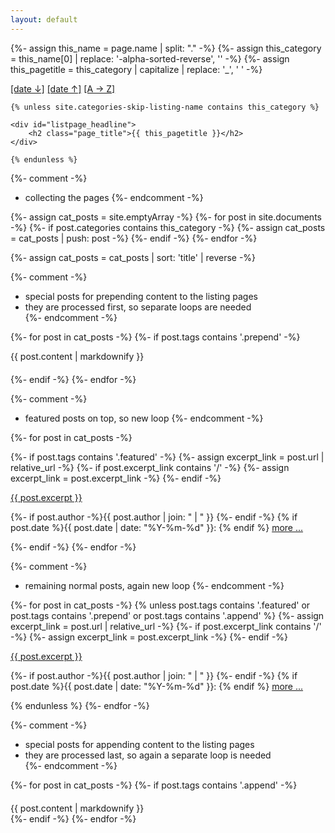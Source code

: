 ```yaml
---
layout: default
---
```


{%- assign this_name = page.name | split: "." -%}
{%- assign this_category = this_name[0] | replace: '-alpha-sorted-reverse', '' -%}
{%- assign this_pagetitle = this_category  | capitalize | replace: '_', ' ' -%}

<div id="listpage_headline_wrapper">
	<div id="listpage_sortmarker">
		<a href="{{this_category}}-date-sorted.html">[date&nbsp;&darr;]</a>
 		<a href="{{this_category}}-date-sorted-reverse.html">[date&nbsp;&uarr;]</a>
		<a href="{{this_category}}-alpha-sorted.html">[A&nbsp;&rarr;&nbsp;Z]</a>
	</div>

	{% unless site.categories-skip-listing-name contains this_category %}

	<div id="listpage_headline">
		<h2 class="page_title">{{ this_pagetitle }}</h2>
	</div>

	{% endunless %}
	
</div>

{%- comment -%}
  * collecting the pages
{%- endcomment -%}

{%- assign cat_posts = site.emptyArray -%}
{%- for post in site.documents -%}
  {%- if post.categories contains this_category -%}
    {%- assign cat_posts = cat_posts | push: post -%}
  {%- endif -%}
{%- endfor -%}

{%- assign cat_posts = cat_posts | sort: 'title' | reverse -%}

{%- comment -%}
  * special posts for prepending content to the listing pages
  * they are processed first, so separate loops are needed  
{%- endcomment -%}

{%- for post in cat_posts -%}
  {%- if post.tags contains '.prepend' -%}
<div style="margin-bottom: 20px;">
{{ post.content | markdownify }}
</div>
  {%- endif -%}
{%- endfor -%}

{%- comment -%}
  * featured posts on top, so new loop
{%- endcomment -%}

{%- for post in cat_posts -%}

  {%- if post.tags contains '.featured' -%}
    {%- assign excerpt_link = post.url | relative_url -%}
    {%- if post.excerpt_link contains '/' -%}
      {%- assign excerpt_link = post.excerpt_link -%}
    {%- endif -%}
<div class="excerpt">
<a href="{{ excerpt_link }}">
{{ post.excerpt }}
</a>
  <p class="footnote">
    {%- if post.author -%}{{ post.author | join: " | " }}&nbsp;{%- endif -%}
    {% if post.date %}{{ post.date | date: "%Y-%m-%d" }}: {% endif %}
    <a href="{{ excerpt_link }}">more ...</a>
  </p>
</div>
  {%- endif -%}
{%- endfor -%}

{%- comment -%}
  * remaining normal posts, again new loop
{%- endcomment -%}

{%- for post in cat_posts -%}
  {% unless post.tags contains '.featured' or post.tags contains '.prepend' or post.tags contains '.append' %}
    {%- assign excerpt_link = post.url | relative_url -%}
    {%- if post.excerpt_link contains '/' -%}
      {%- assign excerpt_link = post.excerpt_link -%}
    {%- endif -%}
<div class="excerpt">
<a href="{{ excerpt_link }}">
{{ post.excerpt }}
</a>
  <p class="footnote">
    {%- if post.author -%}{{ post.author | join: " | " }}&nbsp;{%- endif -%}
    {% if post.date %}{{ post.date | date: "%Y-%m-%d" }}: {% endif %}
    <a href="{{ excerpt_link }}">more ...</a>
  </p>
</div>
  {% endunless %}
{%- endfor -%}

{%- comment -%}
  * special posts for appending content to the listing pages
  * they are processed last, so again a separate loop is needed  
{%- endcomment -%}

{%- for post in cat_posts -%}
  {%- if post.tags contains '.append' -%}
<div style="margin-top: 20px;">
{{ post.content | markdownify }}
</div>
  {%- endif -%}
{%- endfor -%}
